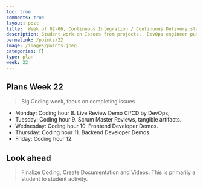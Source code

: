 ```yaml
---
toc: true
comments: true
layout: post
title:  Week of 02-06, Continuous Integration / Continuous Delivery starts.
description: Student work on Issues from projects.  DevOps engineer puts CI/CD processes in place for frontend and backend.
permalink: /points/22
image: /images/points.jpeg
categories: []
type: plan
week: 22
---
```


## Plans Week 22
> Big Coding week, focus on completing issues
- Monday: Coding hour 8. Live Review Demo CI/CD by DevOps, 
- Tuesday: Coding hour 9. Scrum Master Reviews, tangible artifacts.
- Wednesday: Coding hour 10. Frontend Developer Demos.
- Thursday: Coding hour 11. Backend Developer Demos.
- Friday: Coding hour 12.

## Look ahead
> Finalize Coding, Create Documentation and Videos.  This is primarily a student to student activity.

